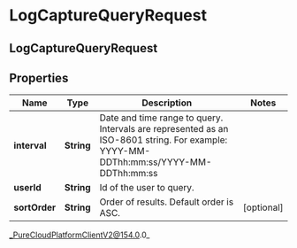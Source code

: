 # LogCaptureQueryRequest

## LogCaptureQueryRequest

## Properties

|Name | Type | Description | Notes|
|------------ | ------------- | ------------- | -------------|
| **interval** | **String** | Date and time range to query. Intervals are represented as an ISO-8601 string. For example: YYYY-MM-DDThh:mm:ss/YYYY-MM-DDThh:mm:ss | |
| **userId** | **String** | Id of the user to query. | |
| **sortOrder** | **String** | Order of results. Default order is ASC. | [optional] |



_PureCloudPlatformClientV2@154.0.0_
